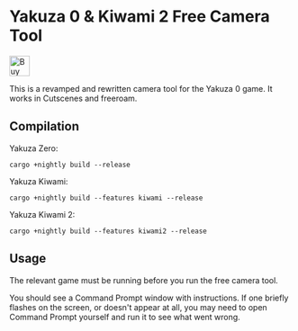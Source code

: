# Yakuza 0 & Kiwami 2 Free Camera Tool
<a href='https://ko-fi.com/U7U81LC5Q' target='_blank'><img height='36' style='border:0px;height:36px;' src='https://cdn.ko-fi.com/cdn/kofi3.png?v=2' border='0' alt='Buy Me a Coffee at ko-fi.com' /></a>

This is a revamped and rewritten camera tool for the Yakuza 0 game. It works in Cutscenes and freeroam.

## Compilation
Yakuza Zero:

```
cargo +nightly build --release
```

Yakuza Kiwami:

```
cargo +nightly build --features kiwami --release
```

Yakuza Kiwami 2:

```
cargo +nightly build --features kiwami2 --release
```


## Usage

The relevant game must be running before you run the free camera tool.

You should see a Command Prompt window with instructions. If one briefly flashes on the screen, or doesn't appear at all, you may need to open Command Prompt yourself and run it to see what went wrong.

